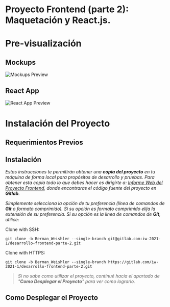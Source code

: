 # Proyecto Frontend (parte 2): Maquetación y React.js.

# Pre-visualización

## Mockups

![Mockups Preview](/Docs/mockups-preview.png?raw=true "Preview Image")

## React App

![React App Preview](/Docs/react-app-preview.png?raw=true "Preview Image")

# Instalación del Proyecto

## Requerimientos Previos

## Instalación

_Estas instrucciones te permitirán obtener una **copia del proyecto** en tu máquina de forma local para propósitos de desarrollo y pruebas. Para obtener esta copia todo lo que debes hacer es dirigirte a: [Informe Web del Proyecto Frontend](https://gitlab.com/iw-2021-1/desarrollo-frontend-parte-2/-/tree/Berman_Weishler), donde encontraras el código fuente del proyecto en **Gitlab**._

_Simplemente selecciona la opción de tu preferencia (línea de comandos de **Git** o formato comprimido). Si su opción es formato comprimido elija la extensión de su preferencia. Si su opción es la linea de comandos de **Git**, utilice:_

Clone with SSH:

    git clone -b Berman_Weishler --single-branch git@gitlab.com:iw-2021-1/desarrollo-frontend-parte-2.git

Clone with HTTPS:

    git clone -b Berman_Weishler --single-branch https://gitlab.com/iw-2021-1/desarrollo-frontend-parte-2.git

> _Si no sabe como utilizar el proyecto, continué hacia el apartado de "**Como Desplegar el Proyecto**" para ver como lograrlo._

## Como Desplegar el Proyecto
